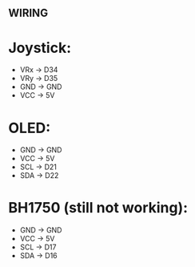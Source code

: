 ## WIRING

# Joystick:
  - VRx -> D34
  - VRy -> D35
  - GND -> GND
  - VCC -> 5V

# OLED:  
  - GND -> GND
  - VCC -> 5V
  - SCL -> D21
  - SDA -> D22


# BH1750 (still not working):  
  - GND -> GND
  - VCC -> 5V
  - SCL -> D17
  - SDA -> D16
